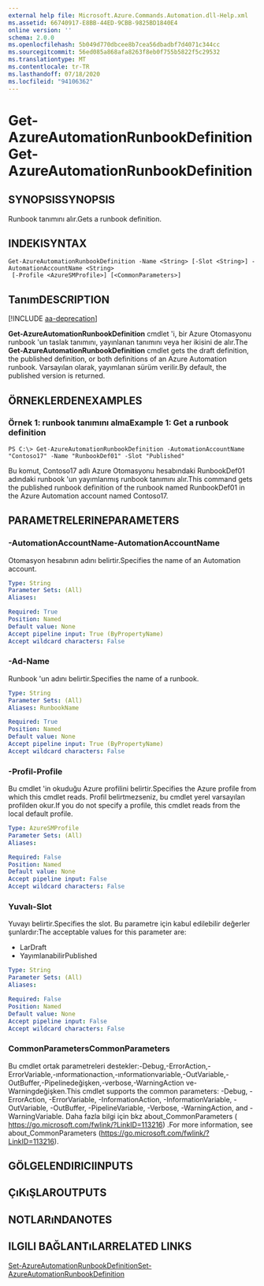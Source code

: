 ```yaml
---
external help file: Microsoft.Azure.Commands.Automation.dll-Help.xml
ms.assetid: 66740917-E8BB-44ED-9CBB-9825BD1840E4
online version: ''
schema: 2.0.0
ms.openlocfilehash: 5b049d770dbcee8b7cea56dbadbf7d4071c344cc
ms.sourcegitcommit: 56ed085a868afa8263f8eb0f755b5822f5c29532
ms.translationtype: MT
ms.contentlocale: tr-TR
ms.lasthandoff: 07/18/2020
ms.locfileid: "94106362"
---
```

# <span data-ttu-id="170ef-101">Get-AzureAutomationRunbookDefinition</span><span class="sxs-lookup"><span data-stu-id="170ef-101">Get-AzureAutomationRunbookDefinition</span></span>

## <span data-ttu-id="170ef-102">SYNOPSIS</span><span class="sxs-lookup"><span data-stu-id="170ef-102">SYNOPSIS</span></span>

<span data-ttu-id="170ef-103">Runbook tanımını alır.</span><span class="sxs-lookup"><span data-stu-id="170ef-103">Gets a runbook definition.</span></span>

## <span data-ttu-id="170ef-104">INDEKI</span><span class="sxs-lookup"><span data-stu-id="170ef-104">SYNTAX</span></span>

```
Get-AzureAutomationRunbookDefinition -Name <String> [-Slot <String>] -AutomationAccountName <String>
 [-Profile <AzureSMProfile>] [<CommonParameters>]
```

## <span data-ttu-id="170ef-105">Tanım</span><span class="sxs-lookup"><span data-stu-id="170ef-105">DESCRIPTION</span></span>

[!INCLUDE [aa-deprecation](../include/aa-deprecation.md)]

<span data-ttu-id="170ef-106">**Get-AzureAutomationRunbookDefinition** cmdlet 'i, bir Azure Otomasyonu runbook 'un taslak tanımını, yayınlanan tanımını veya her ikisini de alır.</span><span class="sxs-lookup"><span data-stu-id="170ef-106">The **Get-AzureAutomationRunbookDefinition** cmdlet gets the draft definition, the published definition, or both definitions of an Azure Automation runbook.</span></span>
<span data-ttu-id="170ef-107">Varsayılan olarak, yayımlanan sürüm verilir.</span><span class="sxs-lookup"><span data-stu-id="170ef-107">By default, the published version is returned.</span></span>

## <span data-ttu-id="170ef-108">ÖRNEKLERDEN</span><span class="sxs-lookup"><span data-stu-id="170ef-108">EXAMPLES</span></span>

### <span data-ttu-id="170ef-109">Örnek 1: runbook tanımını alma</span><span class="sxs-lookup"><span data-stu-id="170ef-109">Example 1: Get a runbook definition</span></span>
```
PS C:\> Get-AzureAutomationRunbookDefinition -AutomationAccountName "Contoso17" -Name "RunbookDef01" -Slot "Published"
```

<span data-ttu-id="170ef-110">Bu komut, Contoso17 adlı Azure Otomasyonu hesabındaki RunbookDef01 adındaki runbook 'un yayımlanmış runbook tanımını alır.</span><span class="sxs-lookup"><span data-stu-id="170ef-110">This command gets the published runbook definition of the runbook named RunbookDef01 in the Azure Automation account named Contoso17.</span></span>

## <span data-ttu-id="170ef-111">PARAMETRELERINE</span><span class="sxs-lookup"><span data-stu-id="170ef-111">PARAMETERS</span></span>

### <span data-ttu-id="170ef-112">-AutomationAccountName</span><span class="sxs-lookup"><span data-stu-id="170ef-112">-AutomationAccountName</span></span>
<span data-ttu-id="170ef-113">Otomasyon hesabının adını belirtir.</span><span class="sxs-lookup"><span data-stu-id="170ef-113">Specifies the name of an Automation account.</span></span>

```yaml
Type: String
Parameter Sets: (All)
Aliases: 

Required: True
Position: Named
Default value: None
Accept pipeline input: True (ByPropertyName)
Accept wildcard characters: False
```

### <span data-ttu-id="170ef-114">-Ad</span><span class="sxs-lookup"><span data-stu-id="170ef-114">-Name</span></span>
<span data-ttu-id="170ef-115">Runbook 'un adını belirtir.</span><span class="sxs-lookup"><span data-stu-id="170ef-115">Specifies the name of a runbook.</span></span>

```yaml
Type: String
Parameter Sets: (All)
Aliases: RunbookName

Required: True
Position: Named
Default value: None
Accept pipeline input: True (ByPropertyName)
Accept wildcard characters: False
```

### <span data-ttu-id="170ef-116">-Profil</span><span class="sxs-lookup"><span data-stu-id="170ef-116">-Profile</span></span>
<span data-ttu-id="170ef-117">Bu cmdlet 'in okuduğu Azure profilini belirtir.</span><span class="sxs-lookup"><span data-stu-id="170ef-117">Specifies the Azure profile from which this cmdlet reads.</span></span>
<span data-ttu-id="170ef-118">Profil belirtmezseniz, bu cmdlet yerel varsayılan profilden okur.</span><span class="sxs-lookup"><span data-stu-id="170ef-118">If you do not specify a profile, this cmdlet reads from the local default profile.</span></span>

```yaml
Type: AzureSMProfile
Parameter Sets: (All)
Aliases: 

Required: False
Position: Named
Default value: None
Accept pipeline input: False
Accept wildcard characters: False
```

### <span data-ttu-id="170ef-119">Yuvalı</span><span class="sxs-lookup"><span data-stu-id="170ef-119">-Slot</span></span>
<span data-ttu-id="170ef-120">Yuvayı belirtir.</span><span class="sxs-lookup"><span data-stu-id="170ef-120">Specifies the slot.</span></span>
<span data-ttu-id="170ef-121">Bu parametre için kabul edilebilir değerler şunlardır:</span><span class="sxs-lookup"><span data-stu-id="170ef-121">The acceptable values for this parameter are:</span></span>

- <span data-ttu-id="170ef-122">Lar</span><span class="sxs-lookup"><span data-stu-id="170ef-122">Draft</span></span>
- <span data-ttu-id="170ef-123">Yayımlanabilir</span><span class="sxs-lookup"><span data-stu-id="170ef-123">Published</span></span>

```yaml
Type: String
Parameter Sets: (All)
Aliases: 

Required: False
Position: Named
Default value: None
Accept pipeline input: False
Accept wildcard characters: False
```

### <span data-ttu-id="170ef-124">CommonParameters</span><span class="sxs-lookup"><span data-stu-id="170ef-124">CommonParameters</span></span>
<span data-ttu-id="170ef-125">Bu cmdlet ortak parametreleri destekler:-Debug,-ErrorAction,-ErrorVariable,-ınformationaction,-ınformationvariable,-OutVariable,-OutBuffer,-Pipelinedeğişken,-verbose,-WarningAction ve-Warningdeğişken.</span><span class="sxs-lookup"><span data-stu-id="170ef-125">This cmdlet supports the common parameters: -Debug, -ErrorAction, -ErrorVariable, -InformationAction, -InformationVariable, -OutVariable, -OutBuffer, -PipelineVariable, -Verbose, -WarningAction, and -WarningVariable.</span></span> <span data-ttu-id="170ef-126">Daha fazla bilgi için bkz about_CommonParameters ( https://go.microsoft.com/fwlink/?LinkID=113216) .</span><span class="sxs-lookup"><span data-stu-id="170ef-126">For more information, see about_CommonParameters (https://go.microsoft.com/fwlink/?LinkID=113216).</span></span>

## <span data-ttu-id="170ef-127">GÖLGELENDIRICI</span><span class="sxs-lookup"><span data-stu-id="170ef-127">INPUTS</span></span>

## <span data-ttu-id="170ef-128">ÇıKıŞLAR</span><span class="sxs-lookup"><span data-stu-id="170ef-128">OUTPUTS</span></span>

## <span data-ttu-id="170ef-129">NOTLARıNDA</span><span class="sxs-lookup"><span data-stu-id="170ef-129">NOTES</span></span>

## <span data-ttu-id="170ef-130">ILGILI BAĞLANTıLAR</span><span class="sxs-lookup"><span data-stu-id="170ef-130">RELATED LINKS</span></span>

[<span data-ttu-id="170ef-131">Set-AzureAutomationRunbookDefinition</span><span class="sxs-lookup"><span data-stu-id="170ef-131">Set-AzureAutomationRunbookDefinition</span></span>](./Set-AzureAutomationRunbookDefinition.md)


